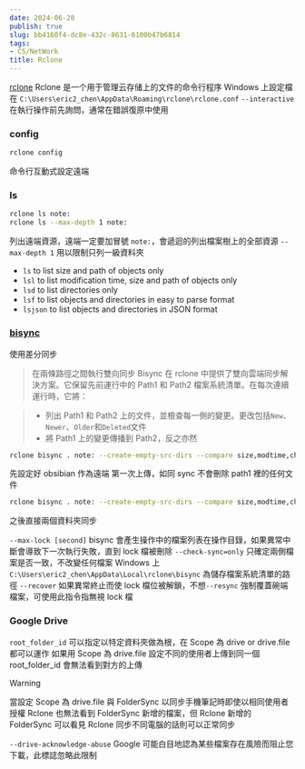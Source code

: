 ```yaml
---
date: 2024-06-28
publish: true
slug: bb4160f4-dc8e-432c-8631-6100b47b6814
tags:
- CS/NetWork
title: Rclone
---
```

[rclone](https://rclone.org/)
Rclone 是一个用于管理云存储上的文件的命令行程序
Windows 上設定檔在 `C:\Users\eric2_chen\AppData\Roaming\rclone\rclone.conf`
`--interactive` 在執行操作前先詢問，通常在錯誤復原中使用

### config

```sh
rclone config
```

命令行互動式設定遠端

### ls

```sh
rclone ls note:
rclone ls --max-depth 1 note: 
```

列出遠端資源，遠端一定要加冒號 `note:`，會遞迴的列出檔案樹上的全部資源
`--max-depth 1` 用以限制只列一級資料夾

- `ls` to list size and path of objects only
- `lsl` to list modification time, size and path of objects only
- `lsd` to list directories only
- `lsf` to list objects and directories in easy to parse format
- `lsjson` to list objects and directories in JSON format

### [bisync](https://rclone.org/bisync/)

使用差分同步

> 在兩條路徑之間執行雙向同步
> Bisync 在 rclone 中提供了雙向雲端同步解決方案。它保留先前運行中的 Path1 和 Path2 檔案系統清單。在每次連續運行時，它將：

> - 列出 Path1 和 Path2 上的文件，並檢查每一側的變更。更改包括`New`、`Newer`、`Older`和`Deleted`文件
> - 將 Path1 上的變更傳播到 Path2，反之亦然



```bash
rclone bisync . note: --create-empty-src-dirs --compare size,modtime,checksum --slow-hash-sync-only --resilient -vP --drive-skip-gdocs --fix-case --exclude ".**" --resync
```

先設定好 obsibian 作為遠端
第一次上傳，如同 sync 不會刪除 path1 裡的任何文件

```bash
rclone bisync . note: --create-empty-src-dirs --compare size,modtime,checksum --slow-hash-sync-only -v --drive-skip-gdocs --fix-case --max-delete 5 --max-lock 720 --exclude ".**"
```

之後直接兩個資料夾同步

`--max-lock [second]` bisync 會產生操作中的檔案列表在操作目錄，如果異常中斷會導致下一次執行失敗，直到 lock 檔被刪除
`--check-sync=only` 只確定兩側檔案是否一致，不改變任何檔案
Windows 上 `C:\Users\eric2_chen\AppData\Local\rclone\bisync` 為儲存檔案系統清單的路徑
`--recover` 如果異常終止而使 lock 檔位被解鎖，不想`--resync` 強制覆蓋碗端檔案，可使用此指令指無視 lock 檔

### Google Drive

`root_folder_id` 可以指定以特定資料夾做為根，在 Scope 為 drive or drive.file 都可以運作
如果用 Scope 為 drive.file 設定不同的使用者上傳到同一個  root_folder_id 會無法看到對方的上傳

> [!warning]
> 當設定 Scope 為 drive.file 與 FolderSync 以同步手機筆記時即使以相同使用者授權 Rclone 也無法看到 FolderSync 新增的檔案，但 Rclone 新增的 FolderSync 可以看見
> Rclone 同步不同電腦的話則可以正常同步



`--drive-acknowledge-abuse` Google 可能白目地認為某些檔案存在風險而阻止您下載，此標誌忽略此限制
